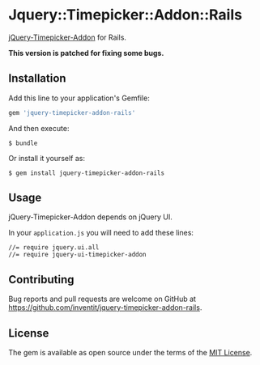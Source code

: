 # Jquery::Timepicker::Addon::Rails

[jQuery-Timepicker-Addon](https://github.com/trentrichardson/jQuery-Timepicker-Addon) for Rails.

**This version is patched for fixing some bugs.**

## Installation

Add this line to your application's Gemfile:

```ruby
gem 'jquery-timepicker-addon-rails'
```

And then execute:

    $ bundle

Or install it yourself as:

    $ gem install jquery-timepicker-addon-rails

## Usage

jQuery-Timepicker-Addon depends on jQuery UI.

In your `application.js` you will need to add these lines:

    //= require jquery.ui.all
    //= require jquery-ui-timepicker-addon

## Contributing

Bug reports and pull requests are welcome on GitHub at https://github.com/inventit/jquery-timepicker-addon-rails.

## License

The gem is available as open source under the terms of the [MIT License](https://opensource.org/licenses/MIT).
